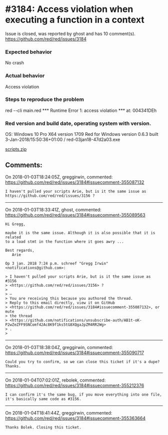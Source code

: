 
#3184: Access violation when executing a function in a context
================================================================================
Issue is closed, was reported by ghost and has 10 comment(s).
<https://github.com/red/red/issues/3184>

### Expected behavior
No crash

### Actual behavior
Access violation

### Steps to reproduce the problem
red --cli main.red
*** Runtime Error 1: access violation
*** at: 004341DEh

### Red version and build date, operating system with version.
OS: Windows 10 Pro X64 version 1709
Red for Windows version 0.6.3 built 3-Jan-2018/15:50:36+01:00 / red-03jan18-47d2a03.exe



[scripts.zip](https://github.com/red/red/files/1600736/scripts.zip)



Comments:
--------------------------------------------------------------------------------

On 2018-01-03T18:24:05Z, greggirwin, commented:
<https://github.com/red/red/issues/3184#issuecomment-355087132>

    I haven't pulled your scripts Arie, but is it the same issue as https://github.com/red/red/issues/3156 ?

--------------------------------------------------------------------------------

On 2018-01-03T18:33:41Z, ghost, commented:
<https://github.com/red/red/issues/3184#issuecomment-355089563>

    Hi Gregg,
    
    maybe it is the same issue. Although it is also possible that it is related
    to a load stmt in the function where it goes awry ...
    
    Best regards,
       Arie
    
    Op 3 jan. 2018 7:24 p.m. schreef "Gregg Irwin" <notifications@github.com>:
    
    > I haven't pulled your scripts Arie, but is it the same issue as #3156
    > <https://github.com/red/red/issues/3156> ?
    >
    > —
    > You are receiving this because you authored the thread.
    > Reply to this email directly, view it on GitHub
    > <https://github.com/red/red/issues/3184#issuecomment-355087132>, or mute
    > the thread
    > <https://github.com/notifications/unsubscribe-auth/AB1t-oK-P2wZeZFF9SNComf42Ac8K9f1ks5tG8XQgaJpZM4RR2Wg>
    > .
    >

--------------------------------------------------------------------------------

On 2018-01-03T18:38:04Z, greggirwin, commented:
<https://github.com/red/red/issues/3184#issuecomment-355090717>

    Could you try to confirm, so we can close this ticket if it's a dupe? Thanks.

--------------------------------------------------------------------------------

On 2018-01-04T07:02:01Z, rebolek, commented:
<https://github.com/red/red/issues/3184#issuecomment-355212376>

    I can confirm it's the same bug, if you move everything into one file, it's basically same code as #3156.

--------------------------------------------------------------------------------

On 2018-01-04T18:41:44Z, greggirwin, commented:
<https://github.com/red/red/issues/3184#issuecomment-355363664>

    Thanks Bolek. Closing this ticket.

